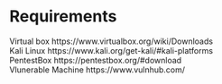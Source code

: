 <h1>Requirements</h1>
Virtual box https://www.virtualbox.org/wiki/Downloads<br>
Kali Linux https://www.kali.org/get-kali/#kali-platforms<br>
PentestBox https://pentestbox.org/#download<br>
Vlunerable Machine https://www.vulnhub.com/
